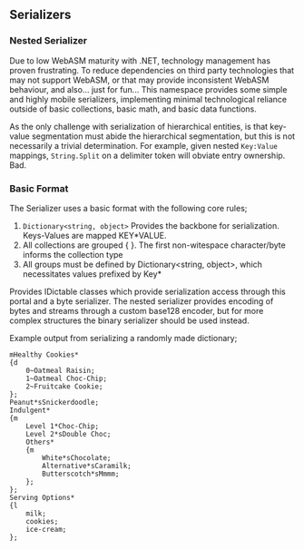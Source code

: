 ## Serializers

### Nested Serializer

Due to low WebASM maturity with .NET, technology management has proven frustrating. To reduce dependencies on third party technologies that may not support WebASM, or that may provide inconsistent WebASM behaviour, and also... just for fun... This namespace provides some simple and highly mobile serializers, implementing minimal technological reliance outside of basic collections, basic math, and basic data functions.

As the only challenge with serialization of hierarchical entities, is that key-value segmentation must abide the hierarchical segmentation, but this is not necessarily a trivial determination. For example, given nested `Key:Value` mappings, `String.Split` on a delimiter token will obviate entry ownership. Bad.

### Basic Format

The Serializer uses a basic format with the following core rules;

1. ``Dictionary<string, object>`` Provides the backbone for serialization. Keys-Values are mapped KEY\*VALUE.
2. All collections are grouped { }. The first non-witespace character/byte informs the collection type
3. All groups must be defined by Dictionary<string, object>, which necessitates values prefixed by Key\*

Provides IDictable classes which provide serialization access through this portal and a byte serializer. The nested serializer provides encoding of bytes and streams through a custom base128 encoder, but for more complex structures the binary serializer should be used instead.

Example output from serializing a randomly made dictionary;

```
mHealthy Cookies*
{d
	0~Oatmeal Raisin;
	1~Oatmeal Choc-Chip;
	2~Fruitcake Cookie;
};
Peanut*sSnickerdoodle;
Indulgent*
{m
	Level 1*Choc-Chip;
	Level 2*sDouble Choc;
	Others*
	{m
		White*sChocolate;
		Alternative*sCaramilk;
		Butterscotch*sMmmm;
	};
};
Serving Options*
{l
	milk;
	cookies;
	ice-cream;
};
```
